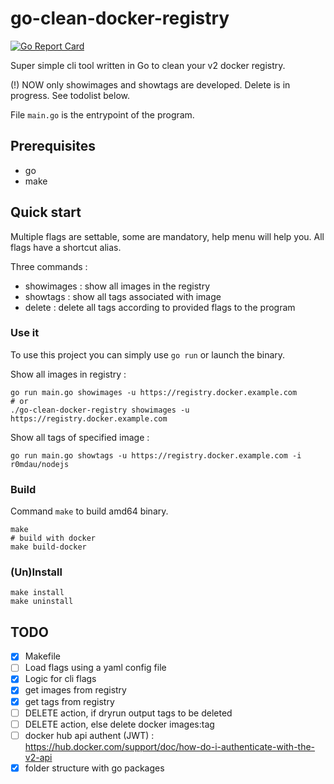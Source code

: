 go-clean-docker-registry
========================

[![Go Report Card](https://goreportcard.com/badge/github.com/r0mdau/go-clean-docker-registry)](https://goreportcard.com/report/github.com/r0mdau/go-clean-docker-registry)

Super simple cli tool written in Go to clean your v2 docker registry.

(!) NOW only showimages and showtags are developed. Delete is in progress. See todolist below.

File `main.go` is the entrypoint of the program.

## Prerequisites
- go
- make

## Quick start

Multiple flags are settable, some are mandatory, help menu will help you.
All flags have a shortcut alias.

Three commands :
- showimages : show all images in the registry
- showtags : show all tags associated with image
- delete : delete all tags according to provided flags to the program

### Use it

To use this project you can simply use `go run` or launch the binary.

Show all images in registry :

    go run main.go showimages -u https://registry.docker.example.com
    # or
    ./go-clean-docker-registry showimages -u https://registry.docker.example.com

Show all tags of specified image :

    go run main.go showtags -u https://registry.docker.example.com -i r0mdau/nodejs

### Build
Command `make` to build amd64 binary.
```
make
# build with docker
make build-docker
```

### (Un)Install

```
make install
make uninstall
```

## TODO
- [x] Makefile
- [ ] Load flags using a yaml config file
- [x] Logic for cli flags
- [x] get images from registry
- [x] get tags from registry
- [ ] DELETE action, if dryrun output tags to be deleted
- [ ] DELETE action, else delete docker images:tag
- [ ] docker hub api authent (JWT) : https://hub.docker.com/support/doc/how-do-i-authenticate-with-the-v2-api
- [x] folder structure with go packages
